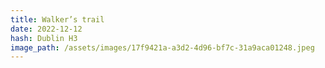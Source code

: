 ```yaml
---
title: Walker’s trail
date: 2022-12-12
hash: Dublin H3
image_path: /assets/images/17f9421a-a3d2-4d96-bf7c-31a9aca01248.jpeg
---
```

